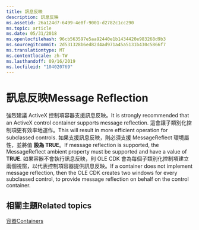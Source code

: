 ```yaml
---
title: 訊息反映
description: 訊息反映
ms.assetid: 26a124d7-6499-4e8f-9001-d2782c1cc290
ms.topic: article
ms.date: 05/31/2018
ms.openlocfilehash: 96cb563597e5aa92440e1b1434420e983268d9b3
ms.sourcegitcommit: 2d531328b6ed82d4ad971a45a5131b430c5866f7
ms.translationtype: MT
ms.contentlocale: zh-TW
ms.lasthandoff: 09/16/2019
ms.locfileid: "104020769"
---
```

# <a name="message-reflection"></a><span data-ttu-id="efe7e-103">訊息反映</span><span class="sxs-lookup"><span data-stu-id="efe7e-103">Message Reflection</span></span>

<span data-ttu-id="efe7e-104">強烈建議 ActiveX 控制項容器支援訊息反映。</span><span class="sxs-lookup"><span data-stu-id="efe7e-104">It is strongly recommended that an ActiveX control container supports message reflection.</span></span> <span data-ttu-id="efe7e-105">這會讓子類別化控制項更有效率地運作。</span><span class="sxs-lookup"><span data-stu-id="efe7e-105">This will result in more efficient operation for subclassed controls.</span></span> <span data-ttu-id="efe7e-106">如果支援訊息反映，則必須支援 MessageReflect 環境屬性，並將值 **設為 TRUE**。</span><span class="sxs-lookup"><span data-stu-id="efe7e-106">If message reflection is supported, the MessageReflect ambient property must be supported and have a value of **TRUE**.</span></span> <span data-ttu-id="efe7e-107">如果容器不會執行訊息反映，則 OLE CDK 會為每個子類別化控制項建立兩個視窗，以代表控制項容器提供訊息反映。</span><span class="sxs-lookup"><span data-stu-id="efe7e-107">If a container does not implement message reflection, then the OLE CDK creates two windows for every subclassed control, to provide message reflection on behalf on the control container.</span></span>

## <a name="related-topics"></a><span data-ttu-id="efe7e-108">相關主題</span><span class="sxs-lookup"><span data-stu-id="efe7e-108">Related topics</span></span>

<dl> <dt>

[<span data-ttu-id="efe7e-109">容器</span><span class="sxs-lookup"><span data-stu-id="efe7e-109">Containers</span></span>](containers.md)
</dt> </dl>

 

 




